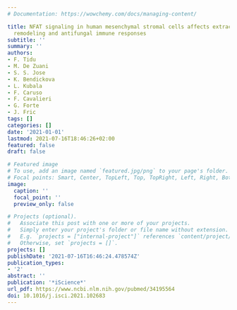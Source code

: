 ```yaml
---
# Documentation: https://wowchemy.com/docs/managing-content/

title: NFAT signaling in human mesenchymal stromal cells affects extracellular matrix
  remodeling and antifungal immune responses
subtitle: ''
summary: ''
authors:
- F. Tidu
- M. De Zuani
- S. S. Jose
- K. Bendickova
- L. Kubala
- F. Caruso
- F. Cavalieri
- G. Forte
- J. Fric
tags: []
categories: []
date: '2021-01-01'
lastmod: 2021-07-16T18:46:26+02:00
featured: false
draft: false

# Featured image
# To use, add an image named `featured.jpg/png` to your page's folder.
# Focal points: Smart, Center, TopLeft, Top, TopRight, Left, Right, BottomLeft, Bottom, BottomRight.
image:
  caption: ''
  focal_point: ''
  preview_only: false

# Projects (optional).
#   Associate this post with one or more of your projects.
#   Simply enter your project's folder or file name without extension.
#   E.g. `projects = ["internal-project"]` references `content/project/deep-learning/index.md`.
#   Otherwise, set `projects = []`.
projects: []
publishDate: '2021-07-16T16:46:24.478574Z'
publication_types:
- '2'
abstract: ''
publication: '*iScience*'
url_pdf: https://www.ncbi.nlm.nih.gov/pubmed/34195564
doi: 10.1016/j.isci.2021.102683
---
```

